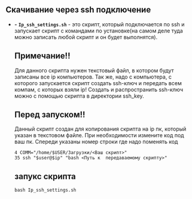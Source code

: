 ## Скачивание через ssh подключение
- **-** **`Ip_ssh_settings.sh`** - это скрипт, который подключается по ssh и запускает скрипт с командами по установке(на самом деле туда можно записать любой скрипт и он будет выполнятся).

  ## Примечание!!
  Для данного скрипта нужен текстовый файл, в котором будут записаны все ip компьютеров. Так же, надо с компьютера, с которого запускается скрипт создать ssh-ключ и передать всем компам, с которых взяли ip! Создать и распространить ssh-ключ можно с помощью скрипта в директории ssh_key.
   
   ## Перед запуском!!
   Данный скрипт создан для копирования скрипта на ip пк, который указан в текстовом файле. При необходимости измените код под ваш пк. Спереди указаны номер строки где надо поменять код
   ```
   4 COMM="/home/$USER/Загрузки/<Ваш скрипт>"
   35 ssh "$user@$ip" "bash <Путь к  передаваемому скрипту>"
   ```
   
   ## запукс скрипта
  ```
  bash Ip_ssh_settings.sh
  ```

